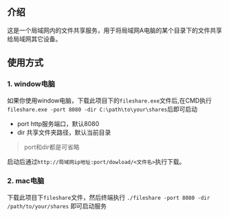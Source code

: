 ## 介绍
这是一个局域网内的文件共享服务，用于将局域网A电脑的某个目录下的文件共享给局域网其它设备。

## 使用方式

### 1. window电脑
如果你使用window电脑，下载此项目下的`fileshare.exe`文件后,在CMD执行
`fileshare.exe -port 8080 -dir C:\path\to\your\shares`后即可启动
- port http服务端口，默认8080
- dir 共享文件夹路径，默认当前目录
> port和dir都是可省略

启动后通过`http://局域网ip地址:port/dowload/<文件名>`执行下载。

### 2. mac电脑
下载此项目下`fileshare`文件，然后终端执行
`./fileshare -port 8080 -dir /path/to/your/shares` 即可启动服务





